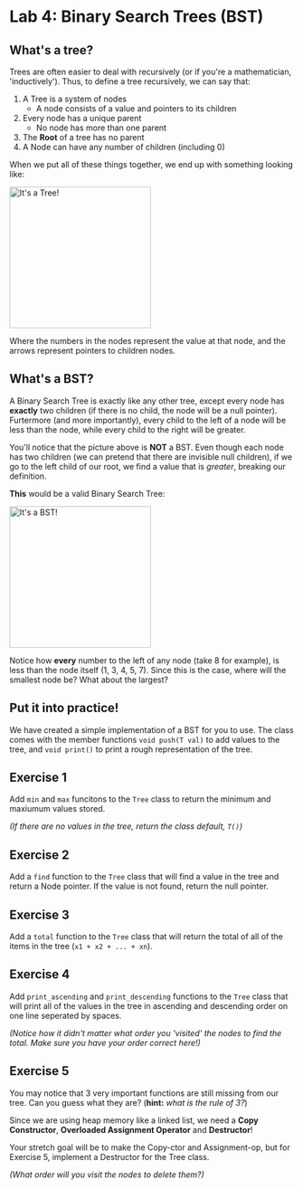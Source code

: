 Lab 4: Binary Search Trees (BST)
================

What's a tree?
--------------
Trees are often easier to deal with recursively (or if you're a mathematician, 'inductively').
Thus, to define a tree recursively, we can say that:

1. A Tree is a system of nodes
	* A node consists of a value and pointers to its children
2. Every node has a unique parent
	* No node has more than one parent
3. The **Root** of a tree has no parent
4. A Node can have any number of children (including 0)

When we put all of these things together, we end up with something looking like:

<img src="http://upload.wikimedia.org/wikipedia/commons/thumb/f/f7/Binary_tree.svg/220px-Binary_tree.svg.png" alt="It's a Tree!" style="width: 250px;"/>

Where the numbers in the nodes represent the value at that node, and the arrows represent pointers to children nodes.

What's a BST?
-------------
A Binary Search Tree is exactly like any other tree, except every node has **exactly** two children (if there is no child, the node will be a null pointer).
Furtermore (and more importantly), every child to the left of a node will be less than the node, while every child to the right will be greater.

You'll notice that the picture above is **NOT** a BST. Even though each node has two children (we can pretend that there are invisible null children), if we go to the left child of our root, we find a value that is *greater*, breaking our definition.

**This** would be a valid Binary Search Tree:

<img src="http://upload.wikimedia.org/wikipedia/commons/thumb/d/da/Binary_search_tree.svg/2000px-Binary_search_tree.svg.png" alt="It's a BST!" style="width: 250px;"/>

Notice how **every** number to the left of any node (take 8 for example), is less than the node itself (1, 3, 4, 5, 7). Since this is the case, where will the smallest node be? What about the largest?

Put it into practice!
---------------------
We have created a simple implementation of a BST for you to use. The class comes with the member functions `void push(T val)` to add values to the tree, and `void print()` to print a rough representation of the tree.

Exercise 1
----------
Add `min` and `max` funcitons to the `Tree` class to return the minimum and maxiumum values stored.

*(If there are no values in the tree, return the class default, `T()`)*

Exercise 2
----------
Add a `find` function to the `Tree` class that will find a value in the tree and return a Node pointer. If the value is not found, return the null pointer.

Exercise 3
----------
Add a `total` function to the `Tree` class that will return the total of all of the items in the tree (`x1 + x2 + ... + xn`).

Exercise 4
----------
Add `print_ascending` and `print_descending` functions to the `Tree` class that will print all of the values in the tree in ascending and descending order on one line seperated by spaces.

*(Notice how it didn't matter what order you 'visited' the nodes to find the total. Make sure you have your order correct here!)*

Exercise 5
----------
You may notice that 3 very important functions are still missing from our tree. Can you guess what they are? (**hint:** *what is the rule of 3?*)

Since we are using heap memory like a linked list, we need a **Copy Constructor**, **Overloaded Assignment Operator** and **Destructor**!

Your stretch goal will be to make the Copy-ctor and Assignment-op, but for Exercise 5, implement a Destructor for the Tree class.

*(What order will you visit the nodes to delete them?)*